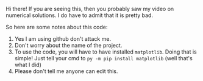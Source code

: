 Hi there! If you are seeing this, then you probably saw my video on numerical solutions. I do have to admit that it is pretty bad.

So here are some notes about this code:
1. Yes I am using github don't attack me.
2. Don't worry about the name of the project.
2. To use the code, you will have to have installed ```matplotlib```. Doing that is simple! Just tell your cmd to ```py -m pip install matplotlib``` (well that's what I did)
4. Please don't tell me anyone can edit this.
